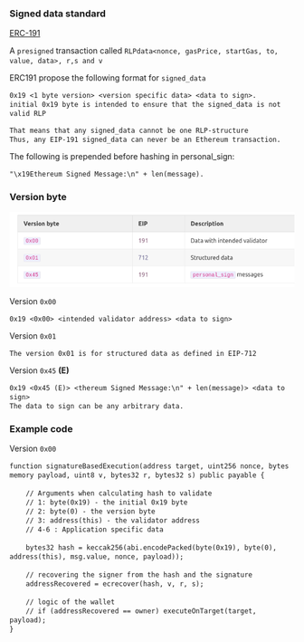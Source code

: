 ### Signed data standard
[ERC-191](https://eips.ethereum.org/EIPS/eip-191)

A `presigned` transaction called `RLPdata<nonce, gasPrice, startGas, to, value, data>, r,s and v`

ERC191 propose the following format for `signed_data`

```text
0x19 <1 byte version> <version specific data> <data to sign>.
initial 0x19 byte is intended to ensure that the signed_data is not valid RLP
```

```text
That means that any signed_data cannot be one RLP-structure
Thus, any EIP-191 signed_data can never be an Ethereum transaction.
```

The following is prepended before hashing in personal_sign:
```text
"\x19Ethereum Signed Message:\n" + len(message).
```

### Version byte
![img.png](img.png)

Version `0x00`
```text
0x19 <0x00> <intended validator address> <data to sign>
```

Version `0x01`
```text
The version 0x01 is for structured data as defined in EIP-712
```

Version `0x45` **(E)**
```text
0x19 <0x45 (E)> <thereum Signed Message:\n" + len(message)> <data to sign>
The data to sign can be any arbitrary data.

```

### Example code
Version `0x00`
```solidity
function signatureBasedExecution(address target, uint256 nonce, bytes memory payload, uint8 v, bytes32 r, bytes32 s) public payable {
        
    // Arguments when calculating hash to validate
    // 1: byte(0x19) - the initial 0x19 byte
    // 2: byte(0) - the version byte
    // 3: address(this) - the validator address
    // 4-6 : Application specific data

    bytes32 hash = keccak256(abi.encodePacked(byte(0x19), byte(0), address(this), msg.value, nonce, payload));

    // recovering the signer from the hash and the signature
    addressRecovered = ecrecover(hash, v, r, s);
   
    // logic of the wallet
    // if (addressRecovered == owner) executeOnTarget(target, payload);
}
```